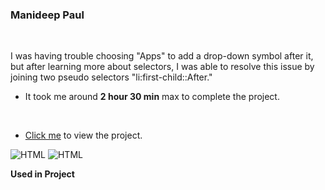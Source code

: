 ### Manideep Paul 

<br>


I was having trouble choosing "Apps" to add a drop-down symbol after it, but after learning more about selectors, I was able to resolve this issue by joining two pseudo selectors "li:first-child::After."

- It took me around **2 hour 30 min** max to complete the project.

<br>

- [Click me](https://live-class-project-05.vercel.app/) to view the project.

![HTML](https://img.shields.io/badge/-HTML-D4F6CC?logo=HTML5)
![HTML](https://img.shields.io/badge/-CSS%20-1572B6?logo=CSS3)

**Used in Project**